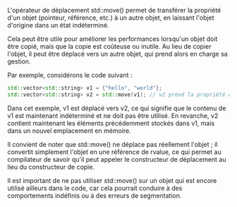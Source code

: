 L'opérateur de déplacement std::move() permet de transférer la propriété d'un objet (pointeur, référence, etc.) à un autre objet, en laissant l'objet d'origine dans un état indéterminé.

Cela peut être utile pour améliorer les performances lorsqu'un objet doit être copié, mais que la copie est coûteuse ou inutile. Au lieu de copier l'objet, il peut être déplacé vers un autre objet, qui prend alors en charge sa gestion.

Par exemple, considérons le code suivant :

```cpp
std::vector<std::string> v1 = {"hello", "world"};
std::vector<std::string> v2 = std::move(v1); // v2 prend la propriété de v1
```

Dans cet exemple, v1 est déplacé vers v2, ce qui signifie que le contenu de v1 est maintenant indéterminé et ne doit pas être utilisé. En revanche, v2 contient maintenant les éléments précédemment stockés dans v1, mais dans un nouvel emplacement en mémoire.

Il convient de noter que std::move() ne déplace pas réellement l'objet ; il convertit simplement l'objet en une référence de rvalue, ce qui permet au compilateur de savoir qu'il peut appeler le constructeur de déplacement au lieu du constructeur de copie.

Il est important de ne pas utiliser std::move() sur un objet qui est encore utilisé ailleurs dans le code, car cela pourrait conduire à des comportements indéfinis ou à des erreurs de segmentation.